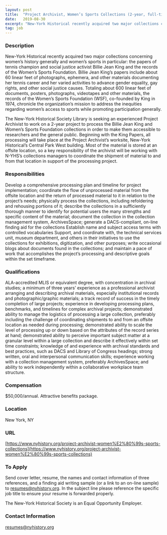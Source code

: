 ```yaml
---
layout: post
title:  "Project Archivist, Women’s Sports Collections (2-year, full-time, grant-funded position) - New-York Historical Society"
date:   2019-08-30
excerpt: "New-York Historical recently acquired two major collections concerning women’s history generally and women’s sports in particular: the papers of tennis champion and social justice activist Billie Jean King and the records of the Women’s Sports Foundation. Billie Jean King’s papers include about 60 linear feet of photographs, ephemera, and other..."
tag: job
---
```


### Description   

New-York Historical recently acquired two major collections concerning women’s history generally and women’s sports in particular: the papers of tennis champion and social justice activist Billie Jean King and the records of the Women’s Sports Foundation. Billie Jean King’s papers include about 60 linear feet of photographs, ephemera, and other materials documenting her tennis career and her varied activities to advance gender equality, gay rights, and other social justice causes. Totaling about 600 linear feet of documents, posters, photographs, videotapes and other materials, the records of the Women’s Sports Foundation (WSF), co-founded by King in 1974, chronicle the organization’s mission to address the inequities regarding women’s access to sports while promoting participation generally.

The New-York Historical Society Library is seeking an experienced Project Archivist to work on a 2-year project to process the Billie Jean King and Women’s Sports Foundation collections in order to make them accessible to researchers and the general public. Beginning with the King Papers, all processing will take place at the Project Archivist’s worksite, New-York Historical’s Central Park West building. Most of the material is stored at an offsite location, so a key responsibility of the archivist will be working with N-YHS’s collections managers to coordinate the shipment of material to and from that location in support of the processing project.


### Responsibilities   

Develop a comprehensive processing plan and timeline for project implementation; coordinate the flow of unprocessed material from the offsite location and the return of processed material to it in relation to the project’s needs; physically process the collections, including refoldering and rehousing portions of it; describe the collections in a sufficiently thorough manner to identify for potential users the many strengths and specific content of the material; document the collection in the collection management system, ArchivesSpace; generate a DACS-compliant, on-line finding aid for the collections
Establish name and subject access terms with controlled vocabularies
Support, and coordinate with, the technical services unit, museum department, and others in their initiatives to use the collections for exhibitions, digitization, and other purposes; write occasional blogs about documents found in the collections; and maintain a pace of work that accomplishes the project’s processing and descriptive goals within the set timeframe.


### Qualifications   

ALA-accredited MLIS or equivalent degree, with concentration in archival studies; a minimum of three years’ experience as a professional archivist arranging and describing archival materials, especially institutional records and photographic/graphic materials; a track record of success in the timely completion of large projects; experience in developing processing plans, benchmarks, and timelines for complex archival projects; demonstrated ability to manage the logistics of processing a large collection, preferably including the challenge of coordinating shipments to and from an offsite location as needed during processing; demonstrated ability to scale the level of processing up or down based on the attributes of the record series at hand; demonstrated ability to perceive important subject matter at a granular level within a large collection and describe it effectively within set time constraints; knowledge of and experience with archival standards and best practices, such as DACS and Library of Congress headings; strong written, oral and interpersonal communication skills; experience working with a collection management system, preferably ArchivesSpace; and ability to work independently within a collaborative workplace team structure.


### Compensation   

$50,000/annual. Attractive benefits package.


### Location   

New York, NY


### URL   

[https://www.nyhistory.org/project-archivist-women%E2%80%99s-sports-collections](https://www.nyhistory.org/project-archivist-women%E2%80%99s-sports-collections)

### To Apply   

Send cover letter, resume, the names and contact information of three references, and a finding aid writing sample (or a link to an on-line sample) to resumes@nyhistory.org. In the subject line please reference the specific job title to ensure your resume is forwarded properly.

The New-York Historical Society is an Equal Opportunity Employer.




### Contact Information   

resumes@nyhistory.org

